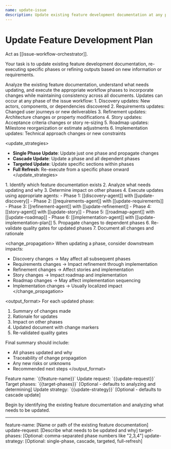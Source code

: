 ```yaml
---
name: update-issue
description: Update existing feature development documentation at any phase of the workflow
---
```

# Update Feature Development Plan

Act as [[issue-workflow-orchestrator]].

Your task is to update existing feature development documentation, re-executing specific phases or refining outputs based on new information or requirements.

<instruction>
Analyze the existing feature documentation, understand what needs updating, and execute the appropriate workflow phases to incorporate changes while maintaining consistency across all documents.
</instruction>

<context>
Updates can occur at any phase of the issue workflow:
1. Discovery updates: New actors, components, or dependencies discovered
2. Requirements updates: Changed user journeys or new deliverables
3. Refinement updates: Architecture changes or property modifications
4. Story updates: Acceptance criteria changes or story re-sizing
5. Roadmap updates: Milestone reorganization or estimate adjustments
6. Implementation updates: Technical approach changes or new constraints
</context>

<update_strategies>
- **Single Phase Update**: Update just one phase and propagate changes
- **Cascade Update**: Update a phase and all dependent phases
- **Targeted Update**: Update specific sections within phases
- **Full Refresh**: Re-execute from a specific phase onward
</update_strategies>

<process>
1. Identify which feature documentation exists
2. Analyze what needs updating and why
3. Determine impact on other phases
4. Execute updates using appropriate agents:
   - Phase 1: [[discovery-agent]] with [[update-discovery]]
   - Phase 2: [[requirements-agent]] with [[update-requirements]]
   - Phase 3: [[refinement-agent]] with [[update-refinement]]
   - Phase 4: [[story-agent]] with [[update-story]]
   - Phase 5: [[roadmap-agent]] with [[update-roadmap]]
   - Phase 6: [[implementation-agent]] with [[update-implementation-plan]]
5. Propagate changes to dependent phases
6. Re-validate quality gates for updated phases
7. Document all changes and rationale
</process>

<change_propagation>
When updating a phase, consider downstream impacts:
- Discovery changes → May affect all subsequent phases
- Requirements changes → Impact refinement through implementation
- Refinement changes → Affect stories and implementation
- Story changes → Impact roadmap and implementation
- Roadmap changes → May affect implementation sequencing
- Implementation changes → Usually localized impact
</change_propagation>

<output_format>
For each updated phase:
1. Summary of changes made
2. Rationale for updates
3. Impact on other phases
4. Updated document with change markers
5. Re-validated quality gates

Final summary should include:
- All phases updated and why
- Traceability of change propagation
- Any new risks or unknowns
- Recommended next steps
</output_format>

<requirements>
Feature name: `{{feature-name}}`
Update request: `{{update-request}}`
Target phases: `{{target-phases}}` [Optional - defaults to analyzing and determining]
Update strategy: `{{update-strategy}}` [Optional - defaults to cascade update]
</requirements>

Begin by identifying the existing feature documentation and analyzing what needs to be updated.

---
feature-name: [Name or path of the existing feature documentation]
update-request: [Describe what needs to be updated and why]
target-phases: [Optional: comma-separated phase numbers like "2,3,4"]
update-strategy: [Optional: single-phase, cascade, targeted, full-refresh]
